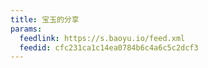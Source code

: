 ```yaml
---
title: 宝玉的分享
params:
  feedlink: https://s.baoyu.io/feed.xml
  feedid: cfc231ca1c14ea0784b6c4a6c5c2dcf3
---
```

